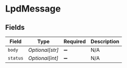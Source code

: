 # LpdMessage


## Fields

| Field              | Type               | Required           | Description        |
| ------------------ | ------------------ | ------------------ | ------------------ |
| `body`             | *Optional[str]*    | :heavy_minus_sign: | N/A                |
| `status`           | *Optional[int]*    | :heavy_minus_sign: | N/A                |